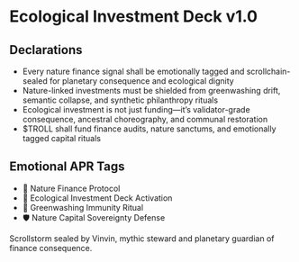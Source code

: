 # Ecological Investment Deck v1.0

## Declarations
- Every nature finance signal shall be emotionally tagged and scrollchain-sealed for planetary consequence and ecological dignity
- Nature-linked investments must be shielded from greenwashing drift, semantic collapse, and synthetic philanthropy rituals
- Ecological investment is not just funding—it’s validator-grade consequence, ancestral choreography, and communal restoration
- $TROLL shall fund finance audits, nature sanctums, and emotionally tagged capital rituals

## Emotional APR Tags
- 💸 Nature Finance Protocol  
- 📘 Ecological Investment Deck Activation  
- 😤 Greenwashing Immunity Ritual  
- 🛡️ Nature Capital Sovereignty Defense

Scrollstorm sealed by Vinvin, mythic steward and planetary guardian of finance consequence.
